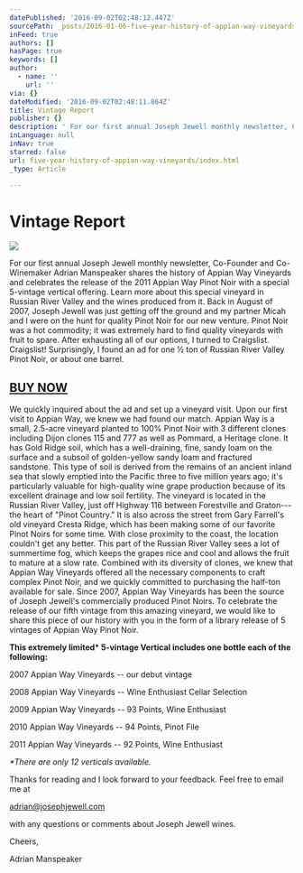 ```yaml
---
datePublished: '2016-09-02T02:48:12.447Z'
sourcePath: _posts/2016-01-06-five-year-history-of-appian-way-vineyards.md
inFeed: true
authors: []
hasPage: true
keywords: []
author:
  - name: ''
    url: ''
via: {}
dateModified: '2016-09-02T02:48:11.864Z'
title: Vintage Report
publisher: {}
description: ' For our first annual Joseph Jewell monthly newsletter, Co-Founder and Co-Winemaker Adrian Manspeaker shares the history of Appian Way Vineyards and celebrates the release of the 2011 Appian Way Pinot Noir with a special 5-vintage vertical offering. Learn more about this special vineyard in Russian River Valley and the wines produced from it. Back in August of 2007, Joseph Jewell was just getting off the ground and my partner Micah and I were on the hunt for quality Pinot Noir for our new venture. Pinot Noir was a hot commodity; it was extremely hard to find quality vineyards with fruit to spare. After exhausting all of our options, I turned to Craigslist. Craigslist! Surprisingly, I found an ad for one ½ ton of Russian River Valley Pinot Noir, or about one barrel.'
inLanguage: null
inNav: true
starred: false
url: five-year-history-of-appian-way-vineyards/index.html
_type: Article

---
```

# Vintage Report
![](https://s3-us-west-2.amazonaws.com/the-grid-img/p/228768176614f5d82bd993de5f0605ce1594f323.jpg)

For our first annual Joseph Jewell monthly newsletter, Co-Founder and Co-Winemaker Adrian Manspeaker shares the history of Appian Way Vineyards and celebrates the release of the 2011 Appian Way Pinot Noir with a special 5-vintage vertical offering. Learn more about this special vineyard in Russian River Valley and the wines produced from it. Back in August of 2007, Joseph Jewell was just getting off the ground and my partner Micah and I were on the hunt for quality Pinot Noir for our new venture. Pinot Noir was a hot commodity; it was extremely hard to find quality vineyards with fruit to spare. After exhausting all of our options, I turned to Craigslist. Craigslist! Surprisingly, I found an ad for one ½ ton of Russian River Valley Pinot Noir, or about one barrel.

## [BUY NOW][0]

We quickly inquired about the ad and set up a vineyard visit. Upon our first visit to Appian Way, we knew we had found our match. Appian Way is a small, 2.5-acre vineyard planted to 100% Pinot Noir with 3 different clones including Dijon clones 115 and 777 as well as Pommard, a Heritage clone. It has Gold Ridge soil, which has a well-draining, fine, sandy loam on the surface and a subsoil of golden-yellow sandy loam and fractured sandstone. This type of soil is derived from the remains of an ancient inland sea that slowly emptied into the Pacific three to five million years ago; it's particularly valuable for high-quality wine grape production because of its excellent drainage and low soil fertility. The vineyard is located in the Russian River Valley, just off Highway 116 between Forestville and Graton---the heart of "Pinot Country." It is also across the street from Gary Farrell's old vineyard Cresta Ridge, which has been making some of our favorite Pinot Noirs for some time. With close proximity to the coast, the location couldn't get any better. This part of the Russian River Valley sees a lot of summertime fog, which keeps the grapes nice and cool and allows the fruit to mature at a slow rate. Combined with its diversity of clones, we knew that Appian Way Vineyards offered all the necessary components to craft complex Pinot Noir, and we quickly committed to purchasing the half-ton available for sale. Since 2007, Appian Way Vineyards has been the source of Joseph Jewell's commercially produced Pinot Noirs. To celebrate the release of our fifth vintage from this amazing vineyard, we would like to share this piece of our history with you in the form of a library release of 5 vintages of Appian Way Pinot Noir.

**This extremely limited\* 5-vintage Vertical includes one bottle each of the following:**

2007 Appian Way Vineyards -- our debut vintage

2008 Appian Way Vineyards -- Wine Enthusiast Cellar Selection

2009 Appian Way Vineyards -- 93 Points, Wine Enthusiast

2010 Appian Way Vineyards -- 94 Points, Pinot File

2011 Appian Way Vineyards -- 92 Points, Wine Enthusiast

_\*There are only 12 verticals available._

Thanks for reading and I look forward to your feedback. Feel free to email me at

[adrian@josephjewell.com][1]

with any questions or comments about Joseph Jewell wines.

Cheers,

Adrian Manspeaker

[0]: http://josephjewell.com/wines/detail/?item=appian-way-vineyard-vertical "Joseph Jewell Appian Way Vineyard Vertical"
[1]: mailto:adrian@josephjewell.com